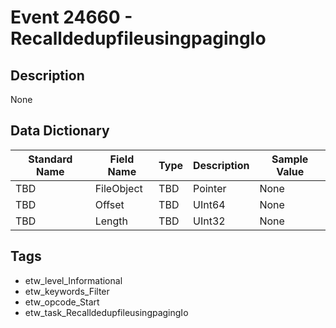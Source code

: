 # Event 24660 - RecalldedupfileusingpagingIo

## Description
None

## Data Dictionary
|Standard Name|Field Name|Type|Description|Sample Value|
|---|---|---|---|---|
|TBD|FileObject|TBD|Pointer|None|None|
|TBD|Offset|TBD|UInt64|None|None|
|TBD|Length|TBD|UInt32|None|None|

## Tags
* etw_level_Informational
* etw_keywords_Filter
* etw_opcode_Start
* etw_task_RecalldedupfileusingpagingIo